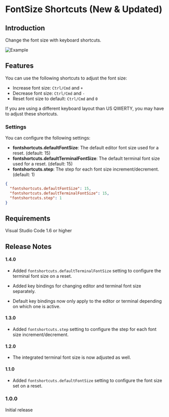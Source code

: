 # FontSize Shortcuts (New & Updated)

## Introduction

Change the font size with keyboard shortcuts.

![Example](https://i.imgur.com/Gs7KqPG.gif)


## Features

You can use the following shortcuts to adjust the font size:

- Increase font size: `Ctrl/Cmd` and `+`
- Decrease font size: `Ctrl/Cmd` and `-`
- Reset font size to default: `Ctrl/Cmd` and `0`

If you are using a different keyboard layout than US QWERTY, you may have to adjust these shortcuts.

### Settings

You can configure the following settings:

- **fontshortcuts.defaultFontSize**: The default editor font size used for a reset. (default: 15)
- **fontshortcuts.defaultTerminalFontSize**: The default terminal font size used for a reset. (default: 15)
- **fontshortcuts.step**: The step for each font size increment/decrement. (default: 1)

```json
{
  "fontshortcuts.defaultFontSize": 15,
  "fontshortcuts.defaultTerminalFontSize": 15,
  "fontshortcuts.step": 1
}
```

## Requirements

Visual Studio Code 1.6 or higher

## Release Notes

#### 1.4.0

- Added `fontshortcuts.defaultTerminalFontSize` setting to configure the terminal font size on a reset.

- Added key bindings for changing editor and terminal font size separately.

- Default key bindings now only apply to the editor or terminal depending on which one is active.

#### 1.3.0

- Added `fontshortcuts.step` setting to configure the step for each font size increment/decrement.

#### 1.2.0

- The integrated terminal font size is now adjusted as well.

#### 1.1.0

- Added `fontshortcuts.defaultFontSize` setting to configure the font size set on a reset.

### 1.0.0

Initial release
